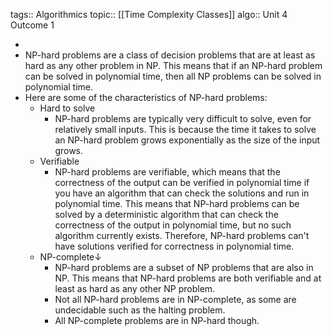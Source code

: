 tags:: Algorithmics
topic:: [[Time Complexity Classes]]
algo:: Unit 4 Outcome 1

-
- NP-hard problems are a class of decision problems that are at least as hard as any other problem in NP. This means that if an NP-hard problem can be solved in polynomial time, then all NP problems can be solved in polynomial time.
- Here are some of the characteristics of NP-hard problems:
	- Hard to solve
		- NP-hard problems are typically very difficult to solve, even for relatively small inputs. This is because the time it takes to solve an NP-hard problem grows exponentially as the size of the input grows.
	- Verifiable
		- NP-hard problems are verifiable, which means that the correctness of the output can be verified in polynomial time if you have an algorithm that can check the solutions and run in polynomial time. This means that NP-hard problems can be solved by a deterministic algorithm that can check the correctness of the output in polynomial time, but no such algorithm currently exists. Therefore, NP-hard problems can't have solutions verified for correctness in polynomial time.
	- NP-complete↓
		- NP-hard problems are a subset of NP problems that are also in NP. This means that NP-hard problems are both verifiable and at least as hard as any other NP problem.
		- Not all NP-hard problems are in NP-complete, as some are undecidable such as the halting problem.
		- All NP-complete problems are in NP-hard though.
